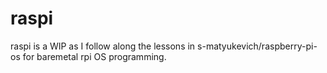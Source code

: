# raspi 

raspi is a WIP as I follow along the lessons in s-matyukevich/raspberry-pi-os for baremetal rpi OS programming.
